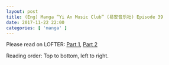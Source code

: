 ```yaml
---
layout: post
title: (Eng) Manga “Yi An Music Club” (易安音乐社) Episode 39
date: 2017-11-22 22:00
categories: [ 'manga' ]
---
```


Please read on LOFTER: [Part 1](http://quadrifolium.lofter.com/post/1d4edd3a_11ad6eac), [Part 2](http://quadrifolium.lofter.com/post/1d4edd3a_11ad6ead)

<!-- more -->

Reading order: Top to bottom, left to right.
